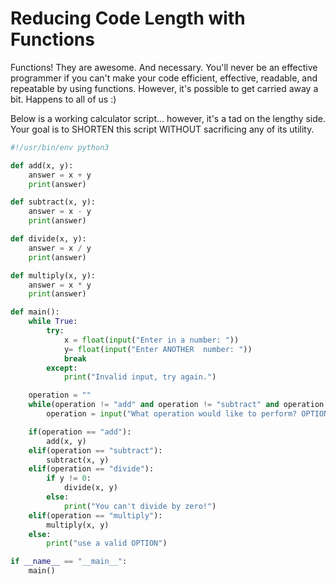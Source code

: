 # Reducing Code Length with Functions

Functions! They are awesome. And necessary. You'll never be an effective programmer if you can't make your code efficient, effective, readable, and repeatable by using functions. However, it's possible to get carried away a bit. Happens to all of us :)

Below is a working calculator script... however, it's a tad on the lengthy side. Your goal is to SHORTEN this script WITHOUT sacrificing any of its utility.

```python
#!/usr/bin/env python3

def add(x, y):
    answer = x + y
    print(answer)

def subtract(x, y):
    answer = x - y
    print(answer)

def divide(x, y):
    answer = x / y
    print(answer)

def multiply(x, y):
    answer = x * y
    print(answer)

def main():
    while True:
        try:
            x = float(input("Enter in a number: "))
            y= float(input("Enter ANOTHER  number: "))
            break
        except:
            print("Invalid input, try again.")

    operation = ""
    while(operation != "add" and operation != "subtract" and operation != "divide" and operation != "multiply"):
        operation = input("What operation would like to perform? OPTIONS: 'add', 'subtract','divide','multiply': ").lower()

    if(operation == "add"):
        add(x, y)
    elif(operation == "subtract"):
        subtract(x, y)
    elif(operation == "divide"):
        if y != 0:
            divide(x, y)
        else:
            print("You can't divide by zero!")
    elif(operation == "multiply"):
        multiply(x, y)
    else:
        print("use a valid OPTION")

if __name__ == "__main__":
    main()
```
